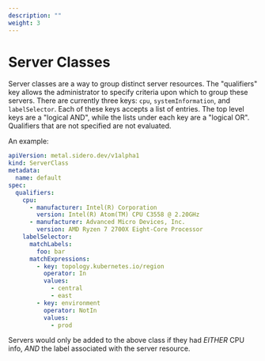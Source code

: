 ```yaml
---
description: ""
weight: 3
---
```


# Server Classes

Server classes are a way to group distinct server resources.  The "qualifiers"
key allows the administrator to specify criteria upon which to group these
servers.  There are currently three keys: `cpu`, `systemInformation`, and
`labelSelector`.  Each of these keys accepts a list of entries.  The top level
keys are a "logical AND", while the lists under each key are a "logical OR".
Qualifiers that are not specified are not evaluated.

An example:

```yaml
apiVersion: metal.sidero.dev/v1alpha1
kind: ServerClass
metadata:
  name: default
spec:
  qualifiers:
    cpu:
      - manufacturer: Intel(R) Corporation
        version: Intel(R) Atom(TM) CPU C3558 @ 2.20GHz
      - manufacturer: Advanced Micro Devices, Inc.
        version: AMD Ryzen 7 2700X Eight-Core Processor
    labelSelector:
      matchLabels:
        foo: bar
      matchExpressions:
        - key: topology.kubernetes.io/region
          operator: In
          values:
            - central
            - east
        - key: environment
          operator: NotIn
          values:
            - prod
```

Servers would only be added to the above class if they had _EITHER_ CPU info,
_AND_ the label associated with the server resource.
